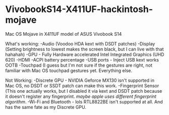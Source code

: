 # VivobookS14-X411UF-hackintosh-mojave
Mac OS Mojave in X411UF model of ASUS Vivobook S14

What's working:
-Audio (Voodoo HDA kext with DSDT patches)
-Display (Setting brightness to lowest makes the screen black, but I can live with that hahahah)
-GPU - Fully Hardware accelerated Intel Integrated Graphics (UHD 620)
-HDMI
-ACPI battery percentage
-USB ports - Inject USB kext works OOTB
-Touchpad (I guess but I'm not sure if the gestures are right, not familiar with Mac OS touchpad gestures yet.
Everything else.

Not Working:
-Discrete GPU - NVIDIA Geforce MX130 isn't supported in Mac OS, no DSDT or SSDT patch can make this work.
-Fingerprint Sensor (This one actually works, but I disabled it via kext and DSDT patch because it doesn't register any fingerprint. *maybe apple uses different fingerprint algorithm*.
-Wi-Fi and Bluetooth - lols RTL8822BE isn't supported at all. And has the same fate as my Discrete GPU.

